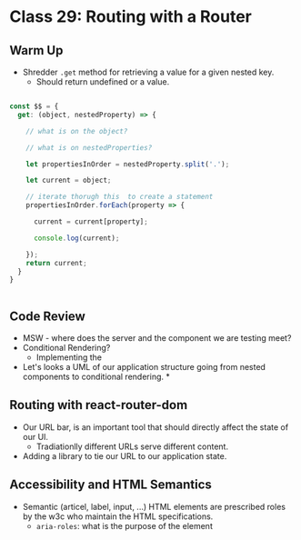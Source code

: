 # Class 29: Routing with a Router

## Warm Up

* Shredder `.get` method for retrieving a value for a given nested key.
  * Should return undefined or a value.

```javascript

const $$ = {
  get: (object, nestedProperty) => {

    // what is on the object?

    // what is on nestedProperties?

    let propertiesInOrder = nestedProperty.split('.');

    let current = object;

    // iterate thorugh this  to create a statement
    propertiesInOrder.forEach(property => {

      current = current[property];

      console.log(current);

    });
    return current;
  }
}



```

## Code Review

* MSW - where does the server and the component we are testing meet?
* Conditional Rendering?
  * Implementing the <If>
* Let's looks a UML of our application structure going from nested components to conditional rendering.
  * 

## Routing with react-router-dom

- Our URL bar, is an important tool that should directly affect the state of our UI.
  - Tradiationlly different URLs serve different content.
- Adding a library to tie our URL to our application state.

## Accessibility and HTML Semantics

- Semantic  (articel, label, input, ...) HTML elements are prescribed roles by the w3c who maintain the HTML specifications.
  - `aria-roles`: what is the purpose of the element

